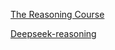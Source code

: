 [The Reasoning Course](https://huggingface.co/reasoning-course)

[Deepseek-reasoning](https://www.53ai.com/news/RAG/2025030783124.html)
